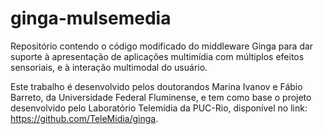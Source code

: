 # ginga-mulsemedia
Repositório contendo o código modificado do middleware Ginga para dar suporte à apresentação de aplicações multimídia com múltiplos efeitos sensoriais, e à interação multimodal do usuário.

Este trabalho é desenvolvido pelos doutorandos Marina Ivanov e Fábio Barreto, da Universidade Federal Fluminense, e tem como base o projeto desenvolvido pelo Laboratório Telemídia da PUC-Rio, disponível no link: https://github.com/TeleMidia/ginga.


